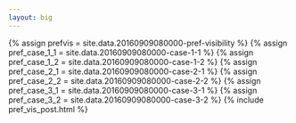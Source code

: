 ```yaml
---
layout: big
---
```

{% assign prefvis = site.data.20160909080000-pref-visibility %}
{% assign pref_case_1_1 = site.data.20160909080000-case-1-1 %}
{% assign pref_case_1_2 = site.data.20160909080000-case-1-2 %}
{% assign pref_case_2_1 = site.data.20160909080000-case-2-1 %}
{% assign pref_case_2_2 = site.data.20160909080000-case-2-2 %}
{% assign pref_case_3_1 = site.data.20160909080000-case-3-1 %}
{% assign pref_case_3_2 = site.data.20160909080000-case-3-2 %}
{% include pref_vis_post.html %}
